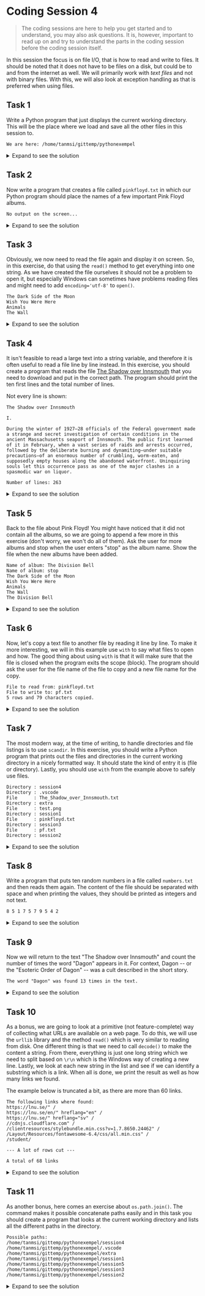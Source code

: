 # Coding Session 4

> The coding sessions are here to help you get started and to understand, you may also ask questions. It is, however, important to read up on and try to understand the parts in the coding session before the coding session itself. 

In this session the focus is on file I/O, that is how to read and write to files. It should be noted that it does not have to be files on a disk, but could be to and from the internet as well. We will primarily work with _text files_ and not with binary files. With this, we will also look at exception handling as that is preferred when using files. 

## Task 1
Write a Python program that just displays the current working directory. This will be the place where we load and save all the other files in this session to.

```
We are here: /home/tanmsi/gittemp/pythonexempel
```

<details>
  <summary>Expand to see the solution</summary>

  ```python
import os

path = os.getcwd()

print('We are here:', path)

  ```
</details>

## Task 2
Now write a program that creates a file called `pinkfloyd.txt` in which our Python program should place the names of a few important Pink Floyd albums.

```
No output on the screen...
```

<details>
  <summary>Expand to see the solution</summary>

  ```python
output_file = open('pinkfloyd.txt', 'w')

output_file.write('The Dark Side of the Moon\n')
output_file.write('Wish You Were Here\n')
output_file.write('Animals\n')
output_file.write('The Wall\n')

output_file.close()

  ```
</details>

## Task 3
Obviously, we now need to read the file again and display it on screen. So, in this exercise, do that using the `read()` method to get everything into one string. As we have created the file ourselves it should not be a problem to open it, but especially Windows can sometimes have problems reading files and might need to add `encoding='utf-8'` to `open()`.

```
The Dark Side of the Moon
Wish You Were Here
Animals
The Wall
```

<details>
  <summary>Expand to see the solution</summary>

  ```python
import os.path

if os.path.isfile('pinkfloyd.txt'):
    input_file = open('pinkfloyd.txt', 'r')
    content = input_file.read()
    print(content)
    input_file.close()

  ```
</details>

## Task 4

It isn't feasible to read a large text into a string variable, and therefore it is often useful to read a file line by line instead. In this exercise, you should create a program that reads the file <a href="The_Shadow_over_Innsmouth.txt">The Shadow over Innsmouth</a> that you need to download and put in the correct path. The program should print the ten first lines and the total number of lines.


Not every line is shown:
```
The Shadow over Innsmouth

I.

During the winter of 1927–28 officials of the Federal government made a strange and secret investigation of certain conditions in the ancient Massachusetts seaport of Innsmouth. The public first learned of it in February, when a vast series of raids and arrests occurred, followed by the deliberate burning and dynamiting—under suitable precautions—of an enormous number of crumbling, worm-eaten, and supposedly empty houses along the abandoned waterfront. Uninquiring souls let this occurrence pass as one of the major clashes in a spasmodic war on liquor.

Number of lines: 263
```

<details>
  <summary>Expand to see the solution</summary>

  ```python
import os.path

if os.path.isfile('The_Shadow_over_Innsmouth.txt'):
    story = open('The_Shadow_over_Innsmouth.txt')

    count = 0

    for line in story:
        if count < 10:
            print(line)
            count += 1
        else:
            count += 1

    print('Number of lines:', count)

    story.close()

  ```
</details>

## Task 5
Back to the file about Pink Floyd! You might have noticed that it did not contain all the albums, so we are going to append a few more in this exercise (don't worry, we won't do all of them). Ask the user for more albums and stop when the user enters "stop" as the album name. Show the file when the new albums have been added.

```
Name of album: The Division Bell
Name of album: stop
The Dark Side of the Moon
Wish You Were Here
Animals
The Wall
The Division Bell
```

<details>
  <summary>Expand to see the solution</summary>

  ```python
output_file = open('pinkfloyd.txt', 'a')

album = ''

while album != 'stop':
    album = input('Name of album: ')
    if album != 'stop':
        output_file.write(album)

output_file.close()

input_file = open('pinkfloyd.txt', 'r')

content = input_file.read()

print(content)

  ```
</details>

## Task 6
Now, let's copy a text file to another file by reading it line by line. To make it more interesting, we will in this example use `with` to say what files to open and how. The good thing about using `with` is that it will make sure that the file is closed when the program exits the scope (block). The program should ask the user for the file name of the file to copy and a new file name for the copy.

```
File to read from: pinkfloyd.txt
File to write to: pf.txt
5 rows and 79 characters copied.
```

<details>
  <summary>Expand to see the solution</summary>

  ```python
input_file = input('File to read from: ')
output_file = input('File to write to: ')

with open(input_file, 'r') as infile, open(output_file, 'w') as outfile:
    r, c = 0, 0

    for row in infile:
        c += outfile.write(row)
        r += 1

    print(f'{r} rows and {c} characters copied.')

  ```
</details>

## Task 7
The most modern way, at the time of writing, to handle directories and file listings is to use `scandir`. In this exercise, you should write a Python program that prints out the files and directories in the current working directory in a nicely formatted way. It should state the kind of entry it is (file or directory). Lastly, you should use `with` from the example above to safely use files.

```
Directory : session4
Directory : .vscode
File      : The_Shadow_over_Innsmouth.txt
Directory : extra
File      : test.png
Directory : session1
File      : pinkfloyd.txt
Directory : session3
File      : pf.txt
Directory : session2
```

<details>
  <summary>Expand to see the solution</summary>

  ```python
import os

with os.scandir('.') as entries:
    for entry in entries:
        if entry.is_file():
            print(f'{"File":10}: {entry.name}')
        elif entry.is_dir():
            print(f'{"Directory":10}: {entry.name}')

  ```
</details>

## Task 8
Write a program that puts ten random numbers in a file called `numbers.txt` and then reads them again. The content of the file should be separated with space and when printing the values, they should be printed as integers and not text.

```
8 5 1 7 5 7 9 5 4 2 
```

<details>
  <summary>Expand to see the solution</summary>

  ```python
import random

with open('numbers.txt', 'w') as outfile, open('numbers.txt', 'r') as infile:
    for i in range(10):
        outfile.write(str(random.randint(1, 10)) + ' ')

    outfile.close()

    content = infile.read()

    numbers = [int(x) for x in content.split()]

    for number in numbers:
        print(number, end=' ')

print()

  ```
</details>

## Task 9
Now we will return to the text "The Shadow over Innsmouth" and count the number of times the word "Dagon" appears in it. For context, Dagon -- or the "Esoteric Order of Dagon" -- was a cult described in the short story.

```
The word "Dagon" was found 13 times in the text.
```

<details>
  <summary>Expand to see the solution</summary>

  ```python
number_of_Dagon = 0

with open('The_Shadow_over_Innsmouth.txt') as infile:

    for row in infile:
        parts = row.split()

        for part in parts:
            if 'Dagon' in part:
                number_of_Dagon += 1

print('The word "Dagon" was found', number_of_Dagon, 'times in the text.')

  ```
</details>

## Task 10
As a bonus, we are going to look at a primitive (not feature-complete) way of collecting what URLs are available on a web page. To do this, we will use the `urllib` library and the method `read()` which is very similar to reading from disk. One different thing is that we need to call `decode()` to make the content a string. From there, everything is just one long string which we need to split based on `\r\n` which is the Windows way of creating a new line. Lastly, we look at each new string in the list and see if we can identify a substring which is a link. When all is done, we print the result as well as how many links we found.

The example below is truncated a bit, as there are more than 60 links.
```
The following links where found:
https://lnu.se/" /
https://lnu.se/en/" hreflang="en" /
https://lnu.se/" hreflang="sv" /
//cdnjs.cloudflare.com" /
/clientresources/stylebundle.min.css?v=1.7.8650.24462" /
/Layout/Resources/fontawesome-6.4/css/all.min.css" /
/student/

--- A lot of rows cut ---

A total of 68 links
```

<details>
  <summary>Expand to see the solution</summary>

  ```python
import urllib.request

urls = []

with urllib.request.urlopen('https://lnu.se') as url:
    # Fetch the content and convert it to a string using decode()
    string_content = url.read().decode()

    # Split on return + newline which is often the case on Windows
    string_content = string_content.split('\r\n')

    for element in string_content:
        # Links often start with href= in HTML
        if 'href=' in element:
            # We find the start and end by searching for href= and ">
            start = element.find('href=') + 6
            end = element.find('">')
            url = element[start:end]
            # Sometimes this results in an empty string, so checking
            if url != '':
                urls.append(url)

print('The following links where found:')

for link in urls:
    print(link)

print('A total of', len(urls), 'links')

  ```
</details>

## Task 11
As another bonus, here comes an exercise about `os.path.join()`. The command makes it possible concatenate paths easily and in this task you should create a program that looks at the current working directory and lists all the different paths in the directory.

```
Possible paths:
/home/tanmsi/gittemp/pythonexempel/session4
/home/tanmsi/gittemp/pythonexempel/.vscode
/home/tanmsi/gittemp/pythonexempel/extra
/home/tanmsi/gittemp/pythonexempel/session1
/home/tanmsi/gittemp/pythonexempel/session5
/home/tanmsi/gittemp/pythonexempel/session3
/home/tanmsi/gittemp/pythonexempel/session2
```

<details>
  <summary>Expand to see the solution</summary>

  ```python
import os

path = os.getcwd()

paths = []

with os.scandir(path) as entries:
    for entry in entries:
        if entry.is_dir():
            paths.append(os.path.join(path, entry))

print('Possible paths:')

for s in paths:
    print(s)

  ```
</details>
